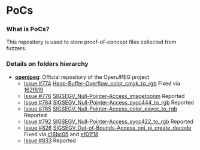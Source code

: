 # PoCs
### What is PoCs?
This repository is used to store proof-of-concept files collected from fuzzers.

### Details on folders hierarchy
* [**openjpeg**](https://github.com/uclouvain/openjpeg): Official repository of the OpenJPEG project
    * [Issue #774](https://github.com/uclouvain/openjpeg/issues/774) [Heap-Buffer-Overflow_color_cmyk_to_rgb](https://github.com/trylab/PoCs/tree/master/openjpeg/Heap-Buffer-Overflow_color_cmyk_to_rgb) Fixed via [162f619](https://github.com/uclouvain/openjpeg/commit/162f6199c0cd3ec1c6c6dc65e41b2faab92b2d91)
    * [Issue #776](https://github.com/uclouvain/openjpeg/issues/776) [SIGSEGV_Null-Pointer-Access_imagetopnm](https://github.com/trylab/PoCs/tree/master/openjpeg/SIGSEGV_Null-Pointer-Access_imagetopnm) Reported
    * [Issue #784](https://github.com/uclouvain/openjpeg/issues/784) [SIGSEGV_Null-Pointer-Access_sycc444_to_rgb](https://github.com/trylab/PoCs/tree/master/openjpeg/SIGSEGV_Null-Pointer-Access_sycc444_to_rgb) Reported
    * [Issue #785](https://github.com/uclouvain/openjpeg/issues/785) [SIGSEGV_Null-Pointer-Access_color_esycc_to_rgb](https://github.com/trylab/PoCs/tree/master/openjpeg/SIGSEGV_Null-Pointer-Access_color_esycc_to_rgb) Reported
    * [Issue #792](https://github.com/uclouvain/openjpeg/issues/792) [SIGSEGV_Null-Pointer-Access_sycc422_to_rgb](https://github.com/trylab/PoCs/tree/master/openjpeg/SIGSEGV_Null-Pointer-Access_sycc422_to_rgb) Reported
    * [Issue #826](https://github.com/uclouvain/openjpeg/issues/826) [SIGSEGV_Out-of-Bounds-Access_opj_pi_create_decode](https://github.com/trylab/PoCs/tree/master/openjpeg/SIGSEGV_Out-of-Bounds-Access_opj_pi_create_decode) Fixed via [c16bc05](https://github.com/uclouvain/openjpeg/commit/c16bc057ba3f125051c9966cf1f5b68a05681de4) and [ef01f18](https://github.com/uclouvain/openjpeg/commit/ef01f18dfc6780b776d0674ed3e7415c6ef54d24)
    * [Issue #833](https://github.com/uclouvain/openjpeg/issues/833) Reported
